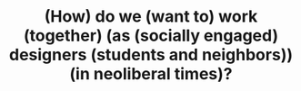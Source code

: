 ---
title: (How) do we (want to) work (together) (as (socially engaged) designers (students and neighbors)) (in neoliberal times)?
type: Discussion
subtext: as part of UVW-DCW
dateFormat: # "year", otherwise will be displayed MM.YYYY
dateEnd: 
dateStart: 2021-09-01
url: https://www.sternberg-press.com/product/how-do-we-want-to-work-together-as-socially-engaged-designers-students-and-neighbors-in-neoliberal-times/
---